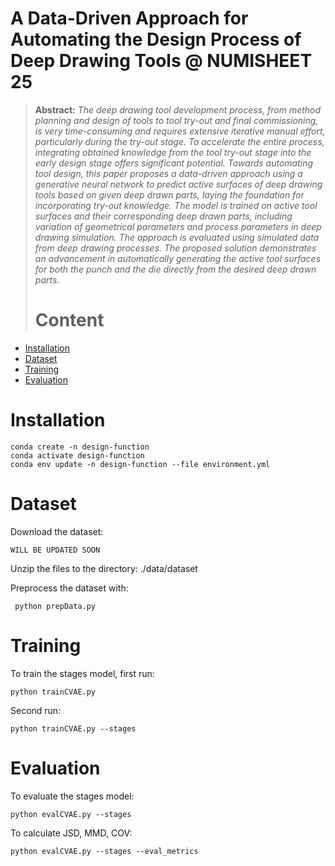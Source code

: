 # A Data-Driven Approach for Automating the Design Process of Deep Drawing Tools @ NUMISHEET 25

> **Abstract:** *The deep drawing tool development process, from method planning and design of tools to tool try-out and final commissioning, is very time-consuming and requires extensive iterative manual effort, particularly during the try-out stage. To accelerate the entire process, integrating obtained knowledge from the tool try-out stage into the early design stage offers significant potential. Towards automating tool design, this paper proposes a data-driven approach using a generative neural network to predict active surfaces of deep drawing tools based on given deep drawn parts, laying the foundation for incorporating try-out knowledge. The model is trained on active tool surfaces and their corresponding deep drawn parts, including variation of geometrical parameters and process parameters in deep drawing simulation. The approach is evaluated using simulated data from deep drawing processes. The proposed solution demonstrates an advancement in automatically generating the active tool surfaces for both the punch and the die directly from the desired deep drawn parts.*
> # Content
- [Installation](#installation)
- [Dataset](#dataset)
- [Training](#training)
- [Evaluation](#evaluation)

# Installation

```
conda create -n design-function
conda activate design-function
conda env update -n design-function --file environment.yml
```
# Dataset

Download the dataset: 
```
WILL BE UPDATED SOON
```
Unzip the files to the directory: ./data/dataset

Preprocess the dataset with:
```
 python prepData.py
```

# Training

To train the stages model, first run: 

```
python trainCVAE.py
```

Second run:
```
python trainCVAE.py --stages
```

# Evaluation

To evaluate the stages model:
```
python evalCVAE.py --stages
```

To calculate JSD, MMD, COV: 
```
python evalCVAE.py --stages --eval_metrics
```